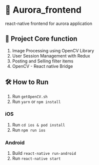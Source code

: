 # 🌈 Aurora_frontend
react-native frontend for aurora application

## 🤖 Project Core function
1. Image Processing using OpenCV Library
2. User Session Management with Redux
3. Posting and Selling filter items
4. OpenCV - React native Bridge

## 🛠 How to Run
1. Run `getOpenCV.sh`
2. Run `yarn` or `npm install`

### iOS
1. Run `cd ios & pod install`
1. Run `npm run ios`

### Android
1. Build `react-native run-android`
2. Run `react-native start`
